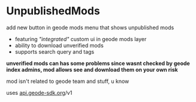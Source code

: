 # UnpublishedMods
add new button in geode mods menu that shows unpublished mods

- featuring *"integrated"* custom ui in geode mods layer
- ability to download unverified mods
- supports search query and tags

**unverified mods can has some problems since wasnt checked by geode index admins, mod allows see and download them on your own risk**

mod isn't related to geode team and stuff, u know

uses [api.geode-sdk.org](https://geode-sdk.github.io/server/)/v1